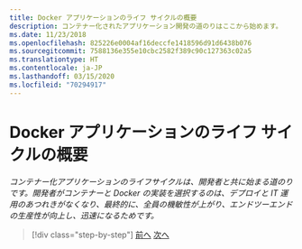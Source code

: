 ```yaml
---
title: Docker アプリケーションのライフ サイクルの概要
description: コンテナー化されたアプリケーション開発の道のりはここから始めます。
ms.date: 11/23/2018
ms.openlocfilehash: 825226e0004af16deccfe1418596d91d6438b076
ms.sourcegitcommit: 7588136e355e10cbc2582f389c90c127363c02a5
ms.translationtype: HT
ms.contentlocale: ja-JP
ms.lasthandoff: 03/15/2020
ms.locfileid: "70294917"
---
```

# <a name="introduction-tothe-docker-application-life-cycle"></a>Docker アプリケーションのライフ サイクルの概要

*コンテナー化アプリケーションのライフサイクルは、開発者と共に始まる道のりです。開発者がコンテナーと Docker の実装を選択するのは、デプロイと IT 運用のあつれきがなくなり、最終的に、全員の機敏性が上がり、エンドツーエンドの生産性が向上し、迅速になるためです。*

>[!div class="step-by-step"]
>[前へ](../docker-containers-images-and-registries.md)
>[次へ](containers-foundation-for-devops-collaboration.md)
